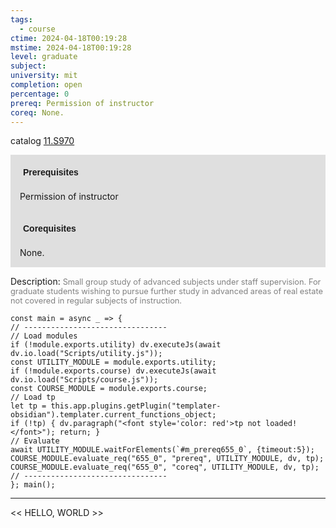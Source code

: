 ```yaml
---
tags:
  - course
ctime: 2024-04-18T00:19:28
mstime: 2024-04-18T00:19:28
level: graduate
subject: 
university: mit
completion: open
percentage: 0
prereq: Permission of instructor
coreq: None.
---
```


catalog [11.S970](http://student.mit.edu/catalog/m11c.html#11.S970)

<span style="display: block; padding: 15px; background-color: rgb(100, 100, 100, 0.2);"><font id="m_prereq655_0" style="display: block; font-family: Arial, sans-serif; font-weight: bold; padding: 5px">Prerequisites</font><br><span id="prereq655_0">Permission of instructor</span></span>
<span style="display: block; padding: 15px; background-color: rgb(100, 100, 100, 0.2);"><font id="m_coreq655_0" style="display: block; font-family: Arial, sans-serif; font-weight: bold; padding: 5px">Corequisites</font><br><span id="coreq655_0">None.</span></span>

<font style="">Description:</font>
<font style="color: grey; font-size: 0.8rem;">Small group study of advanced subjects under staff supervision. For graduate students wishing to pursue further study in advanced areas of real estate not covered in regular subjects of instruction.</font>

```dataviewjs
const main = async _ => {
// --------------------------------
// Load modules
if (!module.exports.utility) dv.executeJs(await dv.io.load("Scripts/utility.js"));
const UTILITY_MODULE = module.exports.utility;
if (!module.exports.course) dv.executeJs(await dv.io.load("Scripts/course.js"));
const COURSE_MODULE = module.exports.course;
// Load tp
let tp = this.app.plugins.getPlugin("templater-obsidian").templater.current_functions_object;
if (!tp) { dv.paragraph("<font style='color: red'>tp not loaded!</font>"); return; }
// Evaluate
await UTILITY_MODULE.waitForElements(`#m_prereq655_0`, {timeout:5});
COURSE_MODULE.evaluate_req("655_0", "prereq", UTILITY_MODULE, dv, tp);
COURSE_MODULE.evaluate_req("655_0", "coreq", UTILITY_MODULE, dv, tp);
// --------------------------------
}; main();
```

---

<< HELLO, WORLD >>

